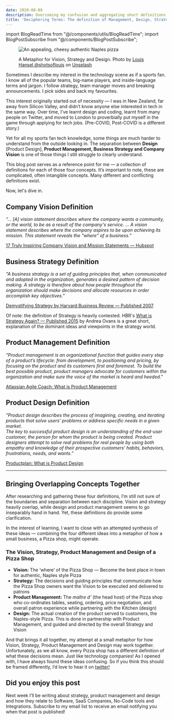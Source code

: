 ```yaml
---
date: 2020-08-09
description: Overcoming my confusion and aggregating short definitions that explain the difference between Design, Product Management, Strategy and Vision in Technology Companies.
title: 'Deciphering Terms: The definition of Management, Design, Strategy and Vision in Tech Companies'
---
```


import BlogReadTime from "@/components/utils/BlogReadTime";
import BlogPostSubscribe from "@/components/BlogPostSubscribe";

<BlogReadTime readTime="3:30"/>

<figure>

  ![An appealing, cheesy authentic Naples pizza](https://res.cloudinary.com/jasontcrabtree/image/upload/v1596984591/blog-post-imgs/naples-pizza-definition-of-design.jpg)
  
  <figcaption>A Metaphor for Vision, Strategy and Design. Photo by <a href="https://unsplash.com/@louishansel?utm_source=unsplash&amp;utm_medium=referral&amp;utm_content=creditCopyText">Louis Hansel @shotsoflouis</a> on <a href="https://unsplash.com/s/photos/italian-pizza?utm_source=unsplash&amp;utm_medium=referral&amp;utm_content=creditCopyText">Unsplash</a></figcaption>
</figure>

Sometimes I describe my interest in the technology scene as if a sports fan. I know all of the popular teams, big-name players, and inside-language terms and jargon. I follow strategy, team manager moves and breaking announcements. I pick sides and back my favourites.

This interest originally started out of necessity — I was in New Zealand, far away from Silicon Valley, and didn’t know anyone else interested in tech in the same way. Over time, I've learnt design and coding, learnt from many people on Twitter, and moved to London to proverbially put myself in the game through applying for tech jobs. (Pre-COVID, Post-COVID is a different story.)

Yet for all my sports fan tech knowledge, some things are much harder to understand from the outside looking in. The separation between **Design** [Product Design], **Product Management, Business Strategy and Company Vision** is one of those things I still struggle to clearly understand.

This blog post serves as a reference point for me — a collection of definitions for each of those four concepts. It’s important to note, these are complicated, often intangible concepts. Many different and conflicting definitions exist.

Now, let's dive in.

## Company Vision Definition

*“… [A] vision statement describes where the company wants a community, or the world, to be as a result of the company's service. … A vision statement describes where the company aspires to be upon achieving its mission. This statement reveals the "where" of a business.”*

[17 Truly Inspiring Company Vision and Mission Statements — Hubspot](https://blog.hubspot.com/marketing/inspiring-company-mission-statements)

## Business Strategy Definition

*"A business strategy is a set of guiding principles that, when communicated and adopted in the organization, generates a desired pattern of decision making. A strategy is therefore about how people throughout the organization should make decisions and allocate resources in order accomplish key objectives.”*

[Demystifying Strategy by Harvard Business Review — Published 2007](https://hbr.org/2007/09/demystifying-strategy-the-what)

Of note: the definition of Strategy is heavily contested. HBR's [What is Strategy Again? — Published 2015](https://hbr.org/2015/05/what-is-strategy-again) by Andrea Ovans is a great short, explanation of the dominant ideas and viewpoints in the strategy world.

## Product Management Definition

*"Product management is an organizational function that guides every step of a product’s lifecycle: from development, to positioning and pricing, by focusing on the product and its customers first and foremost. To build the best possible product, product managers advocate for customers within the organization and make sure the voice of the market is heard and heeded."*

[Atlassian Agile Coach: What is Product Management](https://www.atlassian.com/agile/product-management)

## Product Design Definition

*"Product design describes the process of imagining, creating, and iterating products that solve users’ problems or address specific needs in a given market.* <br/>
*The key to successful product design is an understanding of the end-user customer, the person for whom the product is being created. Product designers attempt to solve real problems for real people by using both empathy and knowledge of their prospective customers’ habits, behaviors, frustrations, needs, and wants.”*

[Productplan: What is Product Design](https://www.productplan.com/glossary/product-design/)

<hr/>

<BlogPostSubscribe/>

## Bringing Overlapping Concepts Together

After researching and gathering these four definitions, I’m still not sure of the boundaries and separation between each discipline. Vision and strategy heavily overlap, while design and product management seems to go inseparably hand in hand. Yet, these definitions do provide some clarification.

In the interest of learning, I want to close with an attempted synthesis of these ideas — combining the four different ideas into a metaphor of how a small business, a Pizza shop, might operate.

### The Vision, Strategy, Product Management and Design of a Pizza Shop

- **Vision:** The ‘where’ of the Pizza Shop — Become the best place in town for authentic, Naples style Pizza
- **Strategy:** The decisions and guiding principles that communicate how the Pizza Shop owners want the Vision to be executed and delivered to patrons
- **Product Management:** The *maître d’* (the head host) of the Pizza shop who co-ordinates tables, seating, ordering, price negotiation, and overall patron experience while partnering with the Kitchen (design)
- **Design:** The actual creation of the product served to customers, the Naples-style Pizza. This is done in partnership with Product Management, and guided and directed by the overall Strategy and Vision

And that brings it all together, my attempt at a small metaphor for how Vision, Strategy, Product Management and Design may work together. Unfortunately, as we all know, every Pizza shop has a different definition of what these decisions mean. Just like technology companies! As I opened with, I have always found these ideas confusing. So if you think this should be framed differently, I’d love to hear it on [twitter!](https://twitter.com/jasontcrabtree)

## Did you enjoy this post

Next week I’ll be writing about strategy, product management and design and how they relate to Software, SaaS Companies, No-Code tools and Integrations. Subscribe to my email list to receive an email notifying you when that post is published!
